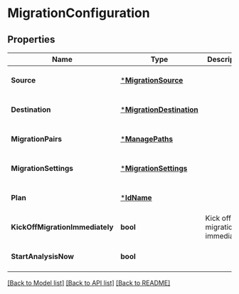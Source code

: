 # MigrationConfiguration

## Properties
Name | Type | Description | Notes
------------ | ------------- | ------------- | -------------
**Source** | [***MigrationSource**](MigrationSource.md) |  | [optional] [default to null]
**Destination** | [***MigrationDestination**](MigrationDestination.md) |  | [optional] [default to null]
**MigrationPairs** | [***ManagePaths**](ManagePaths.md) |  | [optional] [default to null]
**MigrationSettings** | [***MigrationSettings**](MigrationSettings.md) |  | [optional] [default to null]
**Plan** | [***IdName**](IdName.md) |  | [optional] [default to null]
**KickOffMigrationImmediately** | **bool** | Kick off migration immediately? | [optional] [default to null]
**StartAnalysisNow** | **bool** |  | [optional] [default to null]

[[Back to Model list]](../README.md#documentation-for-models) [[Back to API list]](../README.md#documentation-for-api-endpoints) [[Back to README]](../README.md)

